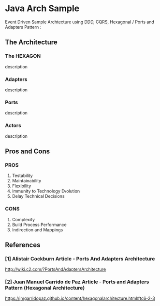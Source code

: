 # Java Arch Sample
Event Driven Sample Archtecture using DDD, CQRS, Hexagonal / Ports and Adapters Pattern :

## The Architecture

### The HEXAGON

description

### Adapters

description

### Ports

description

### Actors

description

## Pros and Cons

### PROS

1. Testability
2. Maintainability
3. Flexibility
4. Immunity to Technology Evolution
5. Delay Technical Decisions

### CONS

1. Complexity
2. Build Process Performance
3. Indirection and Mappings


## References

### [1] Alistair Cockburn Article -  Ports And Adapters Architecture

http://wiki.c2.com/?PortsAndAdaptersArchitecture

### [2] Juan Manuel Garrido de Paz Article - Ports and Adapters Pattern (Hexagonal Architecture)

https://jmgarridopaz.github.io/content/hexagonalarchitecture.html#tc6-2-3